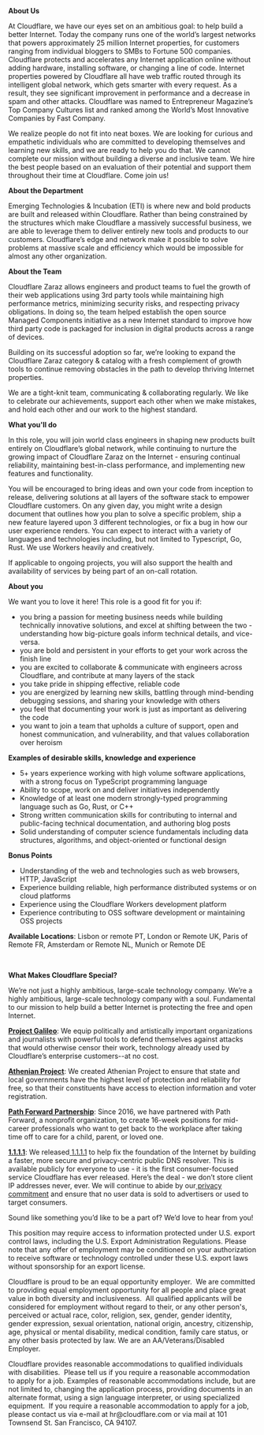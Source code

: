 <div class="content-intro">
	<div><strong>About Us</strong></div>
	<div>
		<p><span style="font-weight: 400;">At Cloudflare, we have our eyes set on an ambitious goal: to help build a better Internet. Today the company runs one of the world’s largest networks that powers approximately 25 million Internet properties, for customers ranging from individual bloggers to SMBs to Fortune 500 companies. Cloudflare protects and accelerates any Internet application online without adding hardware, installing software, or changing a line of code. Internet properties powered by Cloudflare all have web traffic routed through its intelligent global network, which gets smarter with every request. As a result, they see significant improvement in performance and a decrease in spam and other attacks. Cloudflare was named to Entrepreneur Magazine’s Top Company Cultures list and ranked among the World’s Most Innovative Companies by Fast Company.</span><span style="font-weight: 400;">&nbsp;</span></p>
		<p><span style="font-weight: 400;">We realize people do not fit into neat boxes. We are looking for curious and empathetic individuals who are committed to developing themselves and learning new skills, and we are ready to help you do that. We cannot complete our mission without building a diverse and inclusive team. We hire the best people based on an evaluation of their potential and support them throughout their time at Cloudflare. Come join us!&nbsp;</span></p>
	</div>
</div>
<p><strong>About the Department</strong></p>
<p>Emerging Technologies &amp; Incubation (ETI) is where new and bold products are built and released within Cloudflare. Rather than being constrained by the structures which make Cloudflare a massively successful business, we are able to leverage them to deliver entirely new tools and products to our customers. Cloudflare’s edge and network make it possible to solve problems at massive scale and efficiency which would be impossible for almost any other organization.</p>
<p><strong>About the Team</strong></p>
<p>Cloudflare Zaraz allows engineers and product teams to fuel the growth of their web applications using 3rd party tools while maintaining high performance metrics, minimizing security risks, and respecting privacy obligations. In doing so, the team helped establish the open source Managed Components initiative as a new Internet standard to improve how third party code is packaged for inclusion in digital products across a range of devices.</p>
<p>Building on its successful adoption so far, we’re looking to expand the Cloudflare Zaraz category &amp; catalog with a fresh complement of growth tools to continue removing obstacles in the path to develop thriving Internet properties.</p>
<p>We are a tight-knit team, communicating &amp; collaborating regularly. We like to celebrate our achievements, support each other when we make mistakes, and hold each other and our work to the highest standard.</p>
<p><strong>What you'll do</strong></p>
<p>In this role, you will join world class engineers in shaping new products built entirely on Cloudflare’s global network, while continuing to nurture the growing impact of Cloudflare Zaraz on the Internet - ensuring continual reliability, maintaining best-in-class performance, and implementing new features and functionality.</p>
<p>You will be encouraged to bring ideas and own your code from inception to release, delivering solutions at all layers of the software stack to empower Cloudflare customers. On any given day, you might write a design document that outlines how you plan to solve a specific problem, ship a new feature layered upon 3 different technologies, or fix a bug in how our user experience renders. You can expect to interact with a variety of languages and technologies including, but not limited to Typescript, Go, Rust. We use Workers heavily and creatively.</p>
<p>If applicable to ongoing projects, you will also support the health and availability of services by being part of an on-call rotation.</p>
<p><strong>About you</strong></p>
<p>We want you to love it here! This role is a good fit for you if:</p>
<ul>
	<li>you bring a passion for meeting business needs while building technically innovative solutions, and excel at shifting between the two - understanding how big-picture goals inform technical details, and vice-versa.&nbsp;</li>
	<li>you are bold and persistent in your efforts to get your work across the finish line</li>
	<li>you are excited to collaborate &amp; communicate with engineers across Cloudflare, and contribute at many layers of the stack</li>
	<li>you take pride in shipping effective, reliable code</li>
	<li>you are energized by learning new skills, battling through mind-bending debugging sessions, and sharing your knowledge with others</li>
	<li>you feel that documenting your work is just as important as delivering the code</li>
	<li>you want to join a team that upholds a culture of support, open and honest communication, and vulnerability, and that values collaboration over heroism</li>
</ul>
<p><strong>Examples of desirable skills, knowledge and experience</strong></p>
<ul>
	<li>5+ years experience working with high volume software applications, with a strong focus on TypeScript programming language</li>
	<li>Ability to scope, work on and deliver initiatives independently&nbsp;</li>
	<li>Knowledge of at least one modern strongly-typed programming language such as Go, Rust, or C++</li>
	<li>Strong written communication skills for contributing to internal and public-facing technical documentation, and authoring blog posts</li>
	<li>Solid understanding of computer science fundamentals including data structures, algorithms, and object-oriented or functional design</li>
</ul>
<p><strong>Bonus Points</strong></p>
<ul>
	<li>Understanding of the web and technologies such as web browsers, HTTP, JavaScript</li>
	<li>Experience building reliable, high performance distributed systems or on cloud platforms</li>
	<li>Experience using the Cloudflare Workers development platform</li>
	<li>Experience contributing to OSS software development or maintaining OSS projects</li>
</ul>
<p><strong>Available Locations</strong>: Lisbon or remote PT, London or Remote UK, Paris of Remote FR, Amsterdam or Remote NL, Munich or Remote DE&nbsp;</p>
<p>&nbsp;</p>
<div class="content-conclusion">
	<p><strong>What Makes Cloudflare Special?</strong></p>
	<p><span style="font-weight: 400;">We’re not just a highly ambitious, large-scale technology company. We’re a highly ambitious, large-scale technology company with a soul. Fundamental to our mission to help build a better Internet is protecting the free and open Internet.</span></p>
	<p><a href="https://blog.cloudflare.com/protecting-free-expression-online/"><strong>Project Galileo</strong></a><span style="font-weight: 400;">: We equip politically and artistically important organizations and journalists with powerful tools to defend themselves against attacks that would otherwise censor their work, technology already used by Cloudflare’s enterprise customers--at no cost.</span></p>
	<p><strong><a href="https://www.cloudflare.com/athenian/">Athenian Project</a></strong><span style="font-weight: 400;">: We created Athenian Project to ensure that state and local governments have the highest level of protection and reliability for free, so that their constituents have access to election information and voter registration.</span></p>
	<p><a href="https://blog.cloudflare.com/tag/path-forward/"><strong>Path Forward Partnership</strong></a><span style="font-weight: 400;">: Since 2016, we have partnered with Path Forward, a nonprofit organization, to create 16-week positions for mid-career professionals who want to get back to the workplace after taking time off to care for a child, parent, or loved one.</span></p>
	<p><a href="https://1.1.1.1/"><strong>1.1.1.1</strong></a><span style="font-weight: 400;">: We released</span><a href="https://1.1.1.1/"> <span style="font-weight: 400;">1.1.1.1</span></a><span style="font-weight: 400;"> to help fix the foundation of the Internet by building a faster, more secure and privacy-centric public DNS resolver. This is available publicly for everyone to use - it is the first consumer-focused service Cloudflare has ever released. Here’s the deal - we don’t store client IP addresses never, ever. We will continue to abide by our</span><a href="https://developers.cloudflare.com/1.1.1.1/privacy/public-dns-resolver"> privacy commitment</a><span style="font-weight: 400;"> and ensure that no user data is sold to advertisers or used to target consumers.</span></p>
	<p><span style="font-weight: 400;">Sound like something you’d like to be a part of? We’d love to hear from you!</span></p>
	<p><span style="font-weight: 400;">This position may require access to information protected under U.S. export control laws, including the U.S. Export Administration Regulations. Please note that any offer of employment may be conditioned on your authorization to receive software or technology controlled under these U.S. export laws without sponsorship for an export license.</span></p>
	<p><span style="font-weight: 400;">Cloudflare is proud to be an equal opportunity employer. &nbsp;We are committed to providing equal employment opportunity for all people and place great value in both diversity and inclusiveness. &nbsp;All qualified applicants will be considered for employment without regard to their, or any other person's, perceived or actual</span> <span style="font-weight: 400;">race, color, religion, sex, gender, gender identity, gender expression, sexual orientation, national origin, ancestry, citizenship, age, physical or mental disability, medical condition, family care status, or any other basis protected by law. </span><span style="font-weight: 400;">We are an AA/Veterans/Disabled Employer.</span></p>
	<p><span style="font-weight: 400;">Cloudflare provides reasonable accommodations to qualified individuals with disabilities. &nbsp;Please tell us if you require a reasonable accommodation to apply for a job. Examples of reasonable accommodations include, but are not limited to, changing the application process, providing documents in an alternate format, using a sign language interpreter, or using specialized equipment. &nbsp;If you require a reasonable accommodation to apply for a job, please contact us via e-mail at </span><span style="font-weight: 400;">hr@cloudflare.com</span><span style="font-weight: 400;"> or via mail at 101 Townsend St. San Francisco, CA 94107.</span></p>
</div>